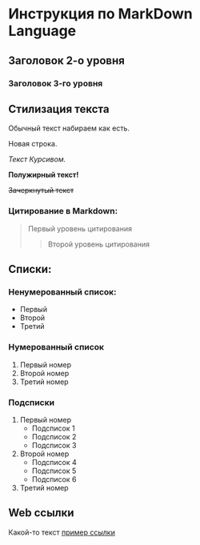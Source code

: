 # Инструкция по MarkDown Language
## Заголовок 2-о уровня
### Заголовок 3-го уровня
## Стилизация текста
Обычный текст набираем как есть.

Новая строка.

*Текст Курсивом.*

**Полужирный текст!**

~~Зачеркнутый текст~~

### Цитирование в Markdown:
> Первый уровень цитирования
>> Второй уровень цитирования

## Списки:
### Ненумерованный список:
* Первый
* Второй
* Третий
### Нумерованный список
1. Первый номер
2. Второй номер
3. Третий номер
### Подсписки
1. Первый номер
    * Подсписок 1
    * Подсписок 2
    * Подсписок 3
2. Второй номер
    * Подсписок 4
    * Подсписок 5
    * Подсписок 6
3. Третий номер
## Web ссылки
Какой-то текст [пример ссылки](http.example.com "Эта подсказка всплывет")